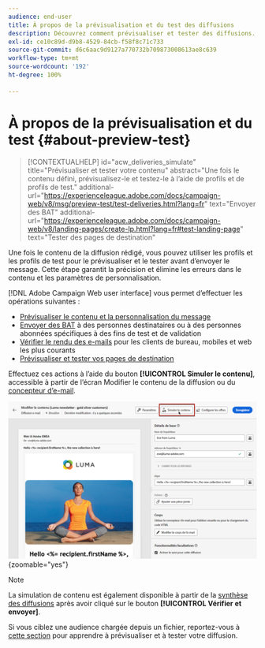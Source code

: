 ```yaml
---
audience: end-user
title: À propos de la prévisualisation et du test des diffusions
description: Découvrez comment prévisualiser et tester des diffusions.
exl-id: ce10c89d-d9b8-4529-84cb-f58f8c71c733
source-git-commit: d6c6aac9d9127a770732b709873008613ae8c639
workflow-type: tm+mt
source-wordcount: '192'
ht-degree: 100%

---
```


# À propos de la prévisualisation et du test {#about-preview-test}

>[!CONTEXTUALHELP]
>id="acw_deliveries_simulate"
>title="Prévisualiser et tester votre contenu"
>abstract="Une fois le contenu défini, prévisualisez-le et testez-le à l’aide de profils et de profils de test."
>additional-url="https://experienceleague.adobe.com/docs/campaign-web/v8/msg/preview-test/test-deliveries.html?lang=fr" text="Envoyer des BAT"
>additional-url="https://experienceleague.adobe.com/docs/campaign-web/v8/landing-pages/create-lp.html?lang=fr#test-landing-page" text="Tester des pages de destination"

Une fois le contenu de la diffusion rédigé, vous pouvez utiliser les profils et les profils de test pour le prévisualiser et le tester avant d’envoyer le message. Cette étape garantit la précision et élimine les erreurs dans le contenu et les paramètres de personnalisation.

[!DNL Adobe Campaign Web user interface] vous permet d’effectuer les opérations suivantes :

* [Prévisualiser le contenu et la personnalisation du message](preview-content.md)
* [Envoyer des BAT](test-deliveries.md) à des personnes destinataires ou à des personnes abonnées spécifiques à des fins de test et de validation
* [Vérifier le rendu des e-mails](email-rendering.md) pour les clients de bureau, mobiles et web les plus courants
* [Prévisualiser et tester vos pages de destination](../landing-pages/create-lp.md#test-landing-page)

Effectuez ces actions à l’aide du bouton **[!UICONTROL Simuler le contenu]**, accessible à partir de l’écran Modifier le contenu de la diffusion ou du [concepteur d’e-mail](../email/get-started-email-designer.md).

![Bouton Simuler du contenu dans l’écran de modification du contenu de votre diffusion](assets/simulate-button.png){zoomable="yes"}

>[!NOTE]
>
>La simulation de contenu est également disponible à partir de la [synthèse des diffusions](../monitor/prepare-send.md) après avoir cliqué sur le bouton **[!UICONTROL Vérifier et envoyer]**.
>
>Si vous ciblez une audience chargée depuis un fichier, reportez-vous à [cette section](../audience/file-audience.md#preview--test-your-email-test) pour apprendre à prévisualiser et à tester votre diffusion.